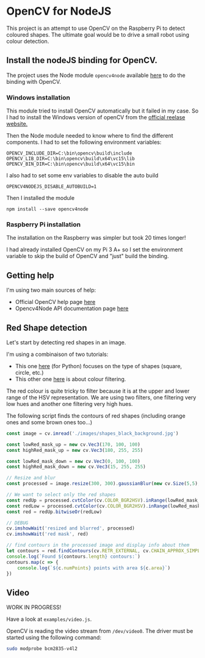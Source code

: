 # OpenCV for NodeJS

This project is an attempt to use OpenCV on the Raspberry Pi to detect coloured shapes.
The ultimate goal would be to drive a small robot using colour detection.


## Install the nodeJS binding for OpenCV.

The project uses the Node module `opencv4node` available [here](https://github.com/justadudewhohacks/opencv4nodejs) to do the binding with OpenCV.

### Windows installation

This module tried to install OpenCV automatically but it failed in my case. So I had to install the Windows version of openCV from the [official reelase website.](https://www.opencv.org/releases.html)

Then the Node module needed to know where to find the different components.
I had to set the following environment variables:

```
OPENCV_INCLUDE_DIR=C:\bin\opencv\build\include
OPENCV_LIB_DIR=C:\bin\opencv\build\x64\vc15\lib
OPENCV_BIN_DIR=C:\bin\opencv\build\x64\vc15\bin
```

I also had to set some env variables to disable the auto build

```
OPENCV4NODEJS_DISABLE_AUTOBUILD=1
```

Then I installed the module

```
npm install --save opencv4node
```

### Raspberry Pi installation

The installation on the Raspberry was simpler but took 20 times longer!

I had already installed OpenCV on my Pi 3 A+ so I set the environment variable to skip the build of OpenCV and "just" build the binding.


## Getting help

I'm using two main sources of help:

+ Official OpenCV help page [here](https://docs.opencv.org/3.4.3/)
+ Opencv4Node API documentation page [here](https://justadudewhohacks.github.io/opencv4nodejs/docs/Mat)


## Red Shape detection

Let's start by detecting red shapes in an image.

I'm using a combinaison of two tutorials:

+ This one [here](https://www.pyimagesearch.com/2016/02/08/opencv-shape-detection/) (for Python) focuses on the type of shapes (square, circle, etc.)
+ This other one [here](https://www.bluetin.io/opencv/opencv-color-detection-filtering-python/) is about colour filtering.

The red colour is quite tricky to filter because it is at the upper and lower range of the HSV representation.
We are using two filters, one filtering very low hues and another one filtering very high hues.

The following script finds the contours of red shapes (including orange ones and some brown ones too...)

```js
const image = cv.imread('./images/shapes_black_background.jpg')

const lowRed_mask_up = new cv.Vec3(170, 100, 100)
const highRed_mask_up = new cv.Vec3(180, 255, 255)

const lowRed_mask_down = new cv.Vec3(0, 100, 100)
const highRed_mask_down = new cv.Vec3(15, 255, 255)

// Resize and blur
const processed = image.resize(300, 300).gaussianBlur(new cv.Size(5,5), 0)

// We want to select only the red shapes
const redUp = processed.cvtColor(cv.COLOR_BGR2HSV).inRange(lowRed_mask_up, highRed_mask_up)
const redLow = processed.cvtColor(cv.COLOR_BGR2HSV).inRange(lowRed_mask_down, highRed_mask_down)
const red = redUp.bitwiseOr(redLow)

// DEBUG
cv.imshowWait('resized and blurred', processed)
cv.imshowWait('red mask', red)

// find contours in the processed image and display info about them
let contours = red.findContours(cv.RETR_EXTERNAL, cv.CHAIN_APPROX_SIMPLE)
console.log(`Found ${contours.length} contours:`)
contours.map(c => {
    console.log(`${c.numPoints} points with area ${c.area}`)
})

```

## Video

WORK IN PROGRESS!

Have a look at `examples/video.js`.

OpenCV is reading the video stream from `/dev/video0`. The driver must be started using the following command:

```bash
sudo modprobe bcm2835-v4l2
```


